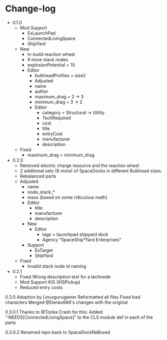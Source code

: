 # Change-log

* 0.1.0
  * Mod Support
    * ExLaunchPad
    * ConnectedLivingSpace
    * ShipYard
  * New
    * In-build reaction wheel
    * 9 more stack nodes
    * explosionPotential = 10
    * Editor
      * bulkheadProfiles = size2
      * Adjusted
      * name
      * author
      * maximum_drag = 2 -> 3
      * minimum_drag = 3 -> 2
      * Editor
         * category = Structural -> Utility
         * TechRequired
         * cost
         * title
         * entryCost
         * manufacturer
         * description
  * Fixed
    * maximum_drag < minimum_drag
* 0.2.0
   * Removed electric charge resource and the reaction wheel
   * 2 additional sets (6 more) of SpaceDocks in different Bulkhead sizes.
   * Rebalanced parts
   * Adjusted
      * name
      * node_stack_*
      * mass (based on some ridiculous math)
      * Editor
         * title
         * manufacturer
         * description
      * New
         * Editor
              * tags = launchpad shipyard dock
              * Agency "SpaceShip²Yard Enterprises"
      * Support
         * ExTarget
         * ShipYard
   * Fixed
      * Invalid stack node id naming
* 0.2.1
   * Fixed Wrong description text for a technode
   * Mod Support KIS (KISPickup)
   * Reduced entry costs

0.3.0
	Adoption by Linuxgurugamer
	Reformatted all files
	Fixed bad characters
	Merged @Denko666's changes with the original

0.3.0.1
	Thanks to @Tonka Crash for this:
		Added ":NEEDS[ConnectedLIvingSpace]" to the CLS module def in each of the parts

0.3.0.2
	Renamed repo back to SpaceDockReBoxed
